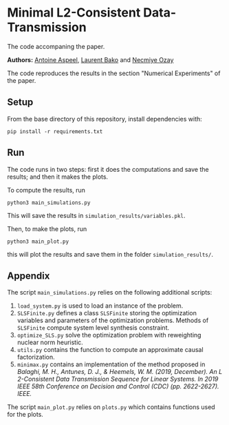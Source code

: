 # Minimal L2-Consistent Data-Transmission

The code accompaning the paper.

**Authors:** [Antoine Aspeel](https://aaspeel.github.io/), [Laurent Bako](https://sites.google.com/site/laurentbako/) and [Necmiye Ozay](https://web.eecs.umich.edu/~necmiye/)

The code reproduces the results in the section "Numerical Experiments" of the paper. 

## Setup
From the base directory of this repository, install dependencies with:
~~~~
pip install -r requirements.txt
~~~~

## Run
The code runs in two steps: first it does the computations and save the results; and then it makes the plots.

To compute the results, run
~~~~
python3 main_simulations.py
~~~~
This will save the results in `simulation_results/variables.pkl`.

Then, to make the plots, run
~~~~
python3 main_plot.py
~~~~
this will plot the results and save them in the folder `simulation_results/`.

## Appendix
The script `main_simulations.py` relies on the following additional scripts:
1. `load_system.py` is used to load an instance of the problem.
2. `SLSFinite.py` defines a class `SLSFinite` storing the optimization variables and parameters of the optimization problems. Methods of `SLSFinite` compute system level synthesis constraint.
3. `optimize_SLS.py` solve the optimization problem with reweighting nuclear norm heuristic.
4. `utils.py` contains the function to compute an approximate causal factorization.
5. `minimax.py` contains an implementation of the method proposed in _Balaghi, M. H., Antunes, D. J., & Heemels, W. M. (2019, December). An L 2-Consistent Data Transmission Sequence for Linear Systems. In 2019 IEEE 58th Conference on Decision and Control (CDC) (pp. 2622-2627). IEEE._

The script `main_plot.py` relies on `plots.py` which contains functions used for the plots.


